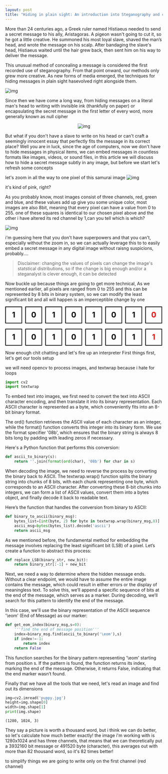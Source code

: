 ```yaml
---
layout: post
title: "Hiding in plain sight: An introduction into Steganography and cryptography"
---
```


More than 24 centuries ago, a Greek ruler named Histiaeus needed to send a secret message to his ally, Aristagoras. A pigeon wasn't going to cut it, so he got a little creative. He summoned his most loyal slave, shaved the man’s head, and wrote the message on his scalp. After bandaging the slave's head, Histiaeus waited until the hair grew back, then sent him on his way to deliver the message.


This unusual method of concealing a message is considered the first recorded use of steganography. From that point onward, our methods only grew more creative. As new forms of media emerged, the techniques for hiding messages in plain sight hasevolved right alongside them.



![img](https://www.tattoolife.com/wp-content/uploads/2021/11/Detail-of-an-illustration-by-Giorgio-De-Gaspari.jpeg)
 

Since then we have come a long way, from hiding messages on a literal man's head to writing with invisible ink (thankfully on paper) or encapsulating the secret message in the first letter of every word, more generally known as null cipher

<div style="text-align:center">
  <img src="https://i.imgur.com/5fnUjMQ.png" alt="img"/>
</div>



But what if you don't have a slave to write on his head or can't craft a seemingly innocent essay that perfectly fits the message in its correct place?
Well you are in luck, since the age of computers, now we don't have to hide messages in physical items, we can embed messages in countless formats like images, videos, or sound files, in this article we will discuss how to hide a secret message subtly in any image,
but before we start let's refresh some concepts

let's zoom in all the way to one pixel of this samurai image
![img](https://i.imgur.com/1jbilJc.jpeg)


it's kind of pink, right?

As you probably know, most images consist of three channels, red, green and blue, and these values add up give you some unique color, most images are also 8bit, meaning that every pixel can have a value from 0 to 255.
one of these squares is identical to our chosen pixel above and the other i have altered its red channel by 1,can you tell which is which?

![img](https://i.imgur.com/uDYktMP.jpeg)

i'm guessing here that you don't have superpowers and that you can't, especially without the zoom in, so we can actually leverage this to 
to easily embed a secret message in any digital image without raisng suspicions, probably....
> Disclaimer: changing the values of pixels can change the image's statstical distributions, so if the change is big enough and/or a steganalyst is clever enough, it can be detected 

Now buckle up because things are going to get more technical,
As we mentioned earlier, all pixels are ranged from 0 to 255 and this can be represented by 8 bits in binary system, so we can modify the least significant bit and all will happen is an imperceptible change by one


<div class="bit-sequence-container">
    <div class="bit-square black">1</div>
    <div class="bit-square black">0</div>
    <div class="bit-square black">1</div>
    <div class="bit-square black">0</div>
    <div class="bit-square black">1</div>
    <div class="bit-square black">0</div>
    <div class="bit-square black">1</div>
    <div class="bit-square red">0</div>
</div>

<br>
<div class="bit-sequence-container">
    <div class="bit-square black">1</div>
    <div class="bit-square black">0</div>
    <div class="bit-square black">1</div>
    <div class="bit-square black">0</div>
    <div class="bit-square black">1</div>
    <div class="bit-square black">0</div>
    <div class="bit-square black">1</div>
    <div class="bit-square red">1</div>
</div>

<style>
    .bit-sequence-container {
        display: flex;
        gap: 10px;
    }
    .bit-square {
        width: 50px;
        height: 50px;
        display: flex;
        justify-content: center;
        align-items: center;
        border: 2px solid black;
        font-size: 24px;
        font-weight: bold;
    }
    .bit-square.black {
        color: black;
    }
    .bit-square.red {
        color: red;
    }
</style>

Now enough chit chatting and let's fire up an interpreter
First things first, let's get our tools setup

we will need opencv to process images, and textwrap because i hate for loops

```python
import cv2
import textwrap
```
To embed text into images, we first need to convert the text into ASCII character encoding, and then translate it into its binary representation. Each ASCII character is represented as a byte, which conveniently fits into an 8-bit binary format.

The ord() function retrieves the ASCII value of each character as an integer, while the format() function converts this integer into its binary form. We use the format specifier '08b', which ensures that the binary string is always 8 bits long by padding with leading zeros if necessary.

Here's a Python function that performs this conversion:

```python
def ascii_to_binary(s):
    return ''.join(format(ord(char), '08b') for char in s)
```
When decoding the image, we need to reverse the process by converting the binary back to ASCII. The textwrap.wrap() function splits the binary string into chunks of 8 bits, with each chunk representing one byte, which corresponds to an ASCII character. After converting these 8-bit chunks into integers, we can form a list of ASCII values, convert them into a bytes object, and finally decode it back to readable text.

Here’s the function that handles the conversion from binary to ASCII:

```python
def binary_to_ascii(binary_msg):
    bytes_list=[int(byte, 2) for byte in textwrap.wrap(binary_msg,8)]
    ascii_msg=bytes(bytes_list).decode('ascii')
    return ascii_msg
```

As we mentioned before, the fundamental method for embedding the message involves replacing the least significant bit (LSB) of a pixel. Let’s create a function to abstract this process:
```python
def replace_LSB(binary_str, new_bit):
    return binary_str[:-1] + new_bit
```

Next, we need a way to determine where the hidden message ends. Without a clear endpoint, we would have to assume the entire image contains the message, which could result in either errors or the display of meaningless text. To solve this, we’ll append a specific sequence of bits at the end of the message, which serves as a marker. During decoding, we’ll search for this pattern to identify the end of the message.

In this case, we'll use the binary representation of the ASCII sequence '\eom' (End of Message) as our marker:
```python
def get_eom_index(binary_msg,s=0):
    '''find the end of message position'''
    index=binary_msg.find(ascii_to_binary('\eom'),s)
    if index!=-1:
        return index
    return False
```
This function searches for the binary pattern representing '\eom' starting from position s. If the pattern is found, the function returns its index, marking the end of the message. Otherwise, it returns False, indicating that the end marker wasn’t found.

Finally that we have all the tools that we need, let's read an image and find out its dimensions
```python
img=cv2.imread('puppy.jpg')
height=img.shape[0]
width=img.shape[1]
print(img.shape)
```
```
(1280, 1024, 3)
```
They say a picture is worth a thousand word, but i think we can do better, so let's calculate how much better exactly!
the image i'm working with is 1280x1024 and has three channels, that means that we can theoretically put a 3932160 bit message or 491520 byte (character), this averages out with more than 82 thousand word, so it's 82 times better!


to simplify things we are going to write only on the first channel (red channel)
